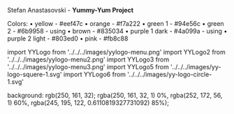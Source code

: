 Stefan Anastasovski - **Yummy-Yum Project**

Colors:
•	yellow - #eef47c
•	orange - #f7a222
•	green 1 - #94e56c
•	green 2 - #6b9958 - using
•	brown - #835034
•	purple 1 dark - #4a099a - using
•	purple 2 light - #803ed0
•	pink - #fb8c88






import YYLogo from '../../../images/yylogo-menu.png'
import YYLogo2 from '../../../images/yylogo-menu2.png'
import YYLogo3 from '../../../images/yylogo-menu3.png'
import YYLogo5 from '../../../images/yy-logo-squere-1.svg'
import YYLogo6 from '../../../images/yy-logo-circle-1.svg'



  background: rgb(250, 161, 32);
    rgba(250, 161, 32, 1) 0%,
    rgba(252, 172, 56, 1) 60%,
    rgba(245, 195, 122, 0.6110819327731092) 85%);
    
    